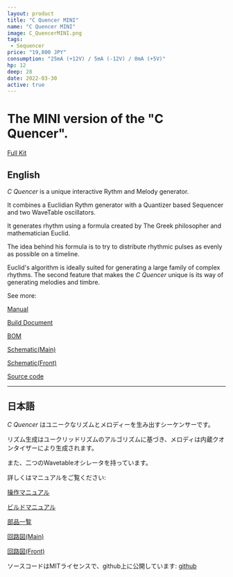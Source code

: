 ```yaml
---
layout: product
title: "C Quencer MINI"
name: "C Quencer MINI"
image: C_QuencerMINI.png
tags:
 - Sequencer
price: "19,800 JPY"
consumption: "25mA (+12V) / 5mA (-12V) / 0mA (+5V)"
hp: 12
deep: 28
date: 2022-03-30
active: true
---
```


# The MINI version of the "C Quencer".

[Full Kit](https://centrevillage.stores.jp/items/624411af2b2d3d5bd220cf63)

## English

*C Quencer* is a unique interactive Rythm and Melody generator.

 It combines a Euclidian Rythm
generator with a Quantizer based Sequencer and two WaveTable oscillators.

It generates rhythm using a formula created by The Greek philosopher and mathematician Euclid.

 The
idea behind his formula is to try to distribute rhythmic pulses as evenly as possible on a timeline.

Euclid's algorithm is ideally suited for generating a large family of complex rhythms.
The second feature that makes the *C Quencer* unique is its way of generating melodies and timbre.

See more:

[Manual](https://drive.google.com/file/d/1PbINYRG8AjUML1afg6QGoEZxlJ-1_oPO/view?usp=sharing)

[Build Document](
https://docs.google.com/document/d/16xulsCy5wDDI6SnGMwVo65jZKX4Gvp93J_emYwCth8Q/edit?usp=sharing)

[BOM](https://docs.google.com/spreadsheets/d/1iXNqv3_esQ3SRRWYTJ_zVEqRVpExhLK6IRE1VU2702E/edit?usp=sharing)

[Schematic(Main)](https://drive.google.com/file/d/1bdb39FzP-rm-1SuKwxfVos0NHNUyXsMt/view?usp=sharing)

[Schematic(Front)](https://drive.google.com/file/d/1JKyVwaoop_mbab8DDsnydb_oso5JGxA7/view?usp=sharing)

[Source code](https://github.com/centrevillage/C_Quencer)

---

## 日本語

*C Quencer* はユニークなリズムとメロディーを生み出すシーケンサーです。

リズム生成はユークリッドリズムのアルゴリズムに基づき、メロディは内蔵クオンタイザーにより生成されます。

また、二つのWavetableオシレータを持っています。

詳しくはマニュアルをご覧ください: 

[操作マニュアル](https://github.com/centrevillage/C_Quencer/raw/master/doc/C_Quencer_ver1.0_Manual_JP.pdf)

[ビルドマニュアル](https://docs.google.com/document/d/1szKdW-v0Hog82IEvaehRI0JZ5sUI4eQH68K5i-dXt2c/edit?usp=sharing)

[部品一覧](https://docs.google.com/spreadsheets/d/1iXNqv3_esQ3SRRWYTJ_zVEqRVpExhLK6IRE1VU2702E/edit?usp=sharing)

[回路図(Main)](https://drive.google.com/file/d/1bdb39FzP-rm-1SuKwxfVos0NHNUyXsMt/view?usp=sharing)

[回路図(Front)](https://drive.google.com/file/d/1JKyVwaoop_mbab8DDsnydb_oso5JGxA7/view?usp=sharing)


ソースコードはMITライセンスで、github上に公開しています: [github](https://github.com/centrevillage/C_Quencer)
